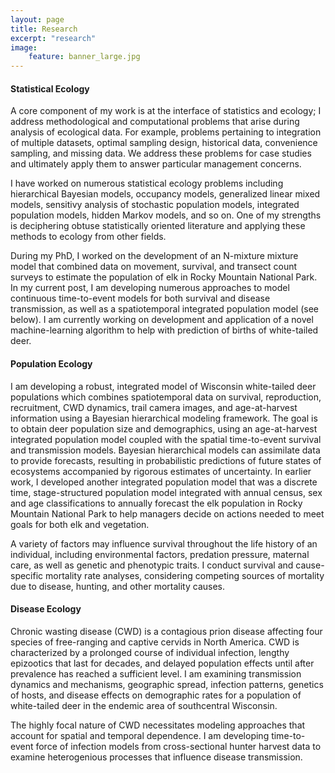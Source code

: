 ```yaml
---
layout: page
title: Research
excerpt: "research"
image:
    feature: banner_large.jpg
---
```


#### Statistical Ecology

A core component of my work is at the interface of statistics and ecology; I address methodological and computational problems that arise during analysis of ecological data. For example, problems pertaining to integration of multiple datasets, optimal sampling design, historical data, convenience sampling, and missing data. We address these problems for case studies and ultimately apply them to answer particular management concerns.

I have worked on numerous statistical ecology problems including hierarchical Bayesian models, occupancy models, generalized linear mixed models, sensitivy analysis of stochastic population models, integrated population models, hidden Markov models, and so on. One of my strengths is deciphering obtuse statistically oriented literature and applying these methods to ecology from other fields.

During my PhD, I worked on the development of an N-mixture mixture model that combined data on movement, survival, and transect count surveys to estimate the population of elk in Rocky Mountain National Park. In my current post, I am developing numerous approaches to model continuous time-to-event models for both survival and disease transmission, as well as a spatiotemporal integrated population model (see below). I am currently working on development and application of a novel machine-learning algorithm to help with prediction of births of white-tailed deer.

#### Population Ecology

I am developing a robust, integrated model of Wisconsin white-tailed deer populations which combines spatiotemporal data on survival, reproduction, recruitment, CWD dynamics, trail camera images, and age-at-harvest information using a Bayesian hierarchical modeling framework. The goal is to obtain deer population size and demographics, using an age-at-harvest integrated population model coupled with the spatial time-to-event survival and transmission models. Bayesian hierarchical models can assimilate data to provide forecasts, resulting in probabilistic predictions of future states of ecosystems accompanied by rigorous estimates of uncertainty. In earlier work, I developed another integrated population model that was a discrete time, stage-structured population model integrated with annual census, sex and age classifications to annually forecast the elk population in Rocky Mountain National Park to help managers decide on actions needed to meet goals for both elk and vegetation.

A variety of factors may influence survival throughout the life history of an individual, including environmental factors, predation pressure, maternal care, as well as genetic and phenotypic traits. I conduct survival and cause-specific mortality rate analyses, considering competing sources of mortality due to disease, hunting, and other mortality causes.

#### Disease Ecology

Chronic wasting disease (CWD) is a contagious prion disease affecting four species of free-ranging
and captive cervids in North America. CWD is characterized by a prolonged course of individual infection, lengthy epizootics that last for decades, and delayed population effects until after prevalence has reached a sufficient level. I am examining transmission dynamics and mechanisms, geographic spread, infection patterns, genetics of hosts, and disease effects on demographic rates for a population of white-tailed deer in the endemic area of southcentral Wisconsin.

The highly focal nature of CWD necessitates modeling approaches that account for spatial and temporal dependence. I am developing time-to-event force of infection models from cross-sectional hunter harvest data to examine heterogenious processes that influence disease transmission.
